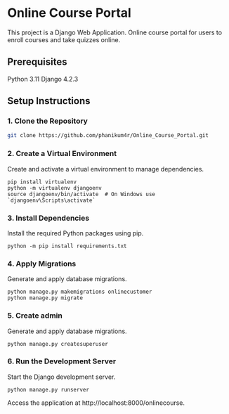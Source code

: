 # Online Course Portal

This project is a Django Web Application. Online course portal for users to enroll courses and take quizzes online.


## Prerequisites

Python 3.11
Django 4.2.3

## Setup Instructions

### 1. Clone the Repository

```bash
git clone https://github.com/phanikum4r/Online_Course_Portal.git

```
### 2. Create a Virtual Environment
Create and activate a virtual environment to manage dependencies.
```
pip install virtualenv
python -m virtualenv djangoenv
source djangoenv/bin/activate  # On Windows use `djangoenv\Scripts\activate`
```
### 3. Install Dependencies
Install the required Python packages using pip.
```
python -m pip install requirements.txt
```
### 4. Apply Migrations
Generate and apply database migrations.
```
python manage.py makemigrations onlinecustomer
python manage.py migrate
```
### 5. Create admin
Generate and apply database migrations.
```
python manage.py createsuperuser
```
### 6. Run the Development Server
Start the Django development server.
```
python manage.py runserver
```
Access the application at http://localhost:8000/onlinecourse.
